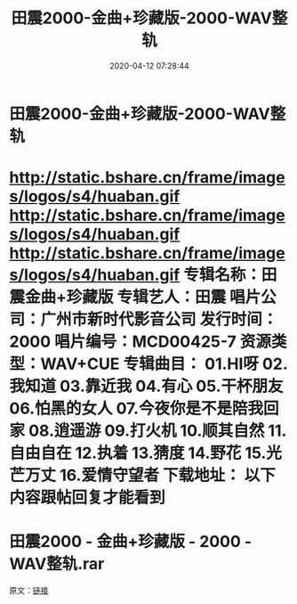 ﻿---
title: 田震2000-金曲+珍藏版-2000-WAV整轨
date: 2020-04-12 07:28:44
categories: WAV车载音乐、镜像
tags: 华语中文
---
# 田震2000-金曲+珍藏版-2000-WAV整轨

http://static.bshare.cn/frame/images/logos/s4/huaban.gif
http://static.bshare.cn/frame/images/logos/s4/huaban.gif
http://static.bshare.cn/frame/images/logos/s4/huaban.gif
专辑名称：田震金曲+珍藏版
专辑艺人：田震
唱片公司：广州市新时代影音公司
发行时间：2000
唱片编号：MCD00425-7
资源类型：WAV+CUE
专辑曲目：
01.HI呀
02.我知道
03.靠近我
04.有心
05.干杯朋友
06.怕黑的女人
07.今夜你是不是陪我回家
08.逍遥游
09.打火机
10.顺其自然
11.自由自在
12.执着
13.猜度
14.野花
15.光芒万丈
16.爱情守望者
下载地址：
以下内容跟帖回复才能看到
==============================
田震2000 - 金曲+珍藏版 - 2000 - WAV整轨.rar
==============================
原文：[链接](https://blog.sina.com.cn/s/blog_1647c7e7601030l95.html)